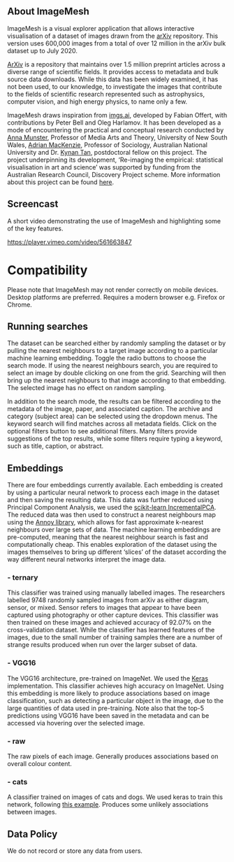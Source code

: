 ## About ImageMesh

ImageMesh is a visual explorer application that allows interactive visualisation of a dataset of images drawn from the [arXiv](https://arxiv.org/) repository. This version uses 600,000 images from a total of over 12 million in the arXiv bulk dataset up to July 2020.

[ArXiv](https://arxiv.org/) is a repository that maintains over 1.5 million preprint articles across a diverse range of scientific fields. It provides access to metadata and bulk source data downloads. While this data has been widely examined, it has not been used, to our knowledge, to investigate the images that contribute to the fields of scientific research represented such as astrophysics, computer vision, and high energy physics, to name only a few.

ImageMesh draws inspiration from [imgs.ai](https://imgs.ai/), developed by Fabian Offert, with contributions by Peter Bell and Oleg Harlamov. It has been developed as a mode of encountering the practical and conceptual research conducted by [Anna Munster](https://research.unsw.edu.au/people/professor-anna-marie-munster), Professor of Media Arts and Theory, University of New South Wales, [Adrian MacKenzie](https://researchers.anu.edu.au/researchers/mackenzie-a), Professor of Sociology, Australian National University and Dr. [Kynan Tan](https://kynantan.com/), postdoctoral fellow on this project. The project underpinning its development, ‘Re-imaging the empirical: statistical visualisation in art and science’ was supported by funding from the Australian Research Council, Discovery Project scheme. More information about this project can be found [here](https://github.com/re-imaging/re-imaging).

## Screencast

A short video demonstrating the use of ImageMesh and highlighting some of the key features.

https://player.vimeo.com/video/561663847

# Compatibility

Please note that ImageMesh may not render correctly on mobile devices. Desktop platforms are preferred. Requires a modern browser e.g. Firefox or Chrome.

## Running searches

The dataset can be searched either by randomly sampling the dataset or by pulling the nearest neighbours to a target image according to a particular machine learning embedding. Toggle the radio buttons to choose the search mode. If using the nearest neighbours search, you are required to select an image by double clicking on one from the grid. Searching will then bring up the nearest neighbours to that image according to that embedding. The selected image has no effect on random sampling.

In addition to the search mode, the results can be filtered according to the metadata of the image, paper, and associated caption. The archive and category (subject area) can be selected using the dropdown menus. The keyword search will find matches across all metadata fields. Click on the optional filters button to see additional filters. Many filters provide suggestions of the top results, while some filters require typing a keyword, such as title, caption, or abstract.

## Embeddings

There are four embeddings currently available. Each embedding is created by using a particular neural network to process each image in the dataset and then saving the resulting data. This data was further reduced using Principal Component Analysis, we used the [scikit-learn IncrementalPCA](https://scikit-learn.org/stable/modules/generated/sklearn.decomposition.IncrementalPCA.html). The reduced data was then used to construct a nearest neighbours map using the [Annoy library](https://github.com/spotify/annoy), which allows for fast approximate k-nearest neighbours over large sets of data. The machine learning embeddings are pre-computed, meaning that the nearest neighbour search is fast and computationally cheap. This enables exploration of the dataset using the images themselves to bring up different ‘slices’ of the dataset according the way different neural networks interpret the image data.

### - ternary

This classifier was trained using manually labelled images. The researchers labelled 9748 randomly sampled images from arXiv as either diagram, sensor, or mixed. Sensor refers to images that appear to have been captured using photography or other capture devices. This classifier was then trained on these images and achieved accuracy of 92.07% on the cross-validation dataset. While the classifier has learned features of the images, due to the small number of training samples there are a number of strange results produced when run over the larger subset of data.

### - VGG16

The VGG16 architecture, pre-trained on ImageNet. We used the [Keras](https://keras.io/) implementation. This classifier achieves high accuracy on ImageNet. Using this embedding is more likely to produce associations based on image classification, such as detecting a particular object in the image, due to the large quantities of data used in pre-training. Note also that the top-5 predictions using VGG16 have been saved in the metadata and can be accessed via hovering over the selected image.

### - raw

The raw pixels of each image. Generally produces associations based on overall colour content.

### - cats

A classifier trained on images of cats and dogs. We used keras to train this network, following [this example](https://keras.io/examples/vision/image_classification_from_scratch/). Produces some unlikely associations between images.

## Data Policy

We do not record or store any data from users.
